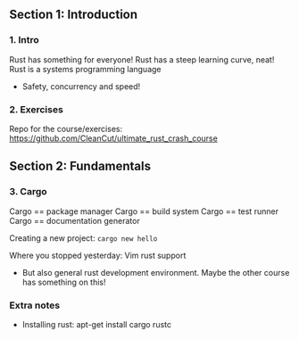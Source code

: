 ## Section 1: Introduction

### 1. Intro
Rust has something for everyone!
Rust has a steep learning curve, neat!
Rust is a systems programming language
- Safety, concurrency and speed!

### 2. Exercises
Repo for the course/exercises: https://github.com/CleanCut/ultimate_rust_crash_course

## Section 2: Fundamentals

### 3. Cargo
Cargo == package manager
Cargo == build system
Cargo == test runner
Cargo == documentation generator

Creating a new project: `cargo new hello`

Where you stopped yesterday: Vim rust support
- But also general rust development environment. Maybe the other course has something on this!

### Extra notes
- Installing rust: apt-get install cargo rustc
